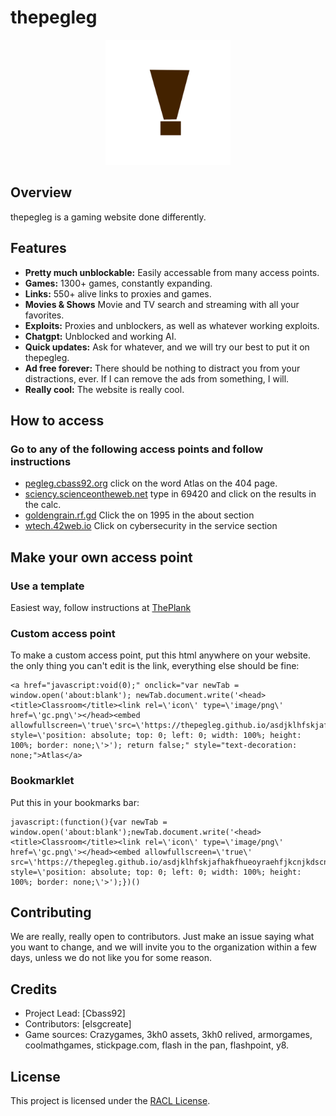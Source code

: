 # thepegleg
<p align="center">
<img src="favicon.ico" alt="drawing" width="200"/>
</p>

## Overview

thepegleg is a gaming website done differently.

## Features

- **Pretty much unblockable:** Easily accessable from many access points.
- **Games:** 1300+ games, constantly expanding.
- **Links:** 550+ alive links to proxies and games.
- **Movies & Shows** Movie and TV search and streaming with all your favorites.
- **Exploits:** Proxies and unblockers, as well as whatever working exploits.
- **Chatgpt:** Unblocked and working AI.
- **Quick updates:** Ask for whatever, and we will try our best to put it on thepegleg.
- **Ad free forever:** There should be nothing to distract you from your distractions, ever. If I can remove the ads from something, I will.
- **Really cool:** The website is really cool.

## How to access
### Go to any of the following access points and follow instructions 
- [pegleg.cbass92.org](https://pegleg.cbass92.org) click on the word Atlas on the 404 page.
- [sciency.scienceontheweb.net](https://sciency.scienceontheweb.net) type in 69420 and click on the results in the calc.
- [goldengrain.rf.gd](http://goldengrain.rf.gd/) Click the on 1995 in the about section
- [wtech.42web.io](http://wtech.42web.io/) Click on cybersecurity in the service section

## Make your own access point
### Use a template
Easiest way, follow instructions at [ThePlank](https://github.com/sebastian-92/ThePlank/README.md)
### Custom access point
To make a custom access point, put this html anywhere on your website. the only thing you can't edit is the link, everything else should be fine:
```
<a href="javascript:void(0);" onclick="var newTab = window.open('about:blank'); newTab.document.write('<head><title>Classroom</title><link rel=\'icon\' type=\'image/png\' href=\'gc.png\'></head><embed allowfullscreen=\'true\'src=\'https://thepegleg.github.io/asdjklhfskjafhakfhueoyraehfjkcnjkdscnsjakdreuoiwefh/index.html\' style=\'position: absolute; top: 0; left: 0; width: 100%; height: 100%; border: none;\'>'); return false;" style="text-decoration: none;">Atlas</a>
```

### Bookmarklet
Put this in your bookmarks bar:
```
javascript:(function(){var newTab = window.open('about:blank');newTab.document.write('<head><title>Classroom</title><link rel=\'icon\' type=\'image/png\' href=\'gc.png\'></head><embed allowfullscreen=\'true\' src=\'https://thepegleg.github.io/asdjklhfskjafhakfhueoyraehfjkcnjkdscnsjakdreuoiwefh/index.html\' style=\'position: absolute; top: 0; left: 0; width: 100%; height: 100%; border: none;\'>');})()
```

## Contributing

We are really, really open to contributors. Just make an issue saying what you want to change, and we will invite you to the organization within a few days, unless we do not like you for some reason.

## Credits

- Project Lead: [Cbass92]
- Contributors: [elsgcreate]
- Game sources: Crazygames, 3kh0 assets, 3kh0 relived, armorgames, coolmathgames, stickpage.com, flash in the pan, flashpoint, y8.

## License

This project is licensed under the [RACL License](LICENSE).
